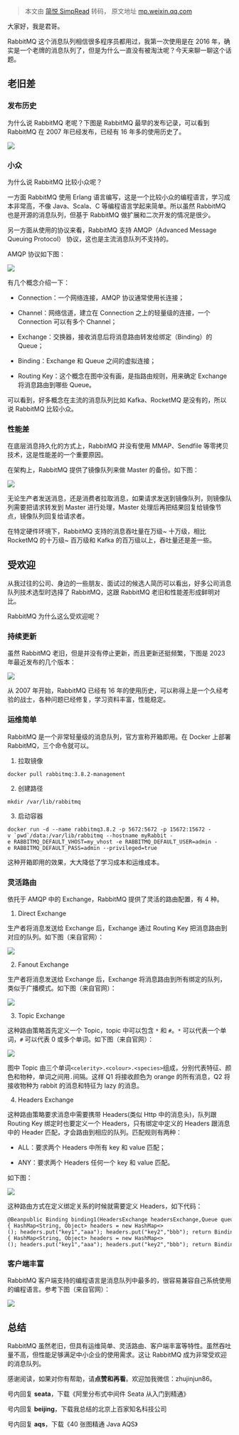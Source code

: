 > 本文由 [简悦 SimpRead](http://ksria.com/simpread/) 转码， 原文地址 [mp.weixin.qq.com](https://mp.weixin.qq.com/s/DgzPuw5TlKtiCrlYU8353g)

大家好，我是君哥。

RabbitMQ 这个消息队列相信很多程序员都用过，我第一次使用是在 2016 年，确实是一个老牌的消息队列了，但是为什么一直没有被淘汰呢？今天来聊一聊这个话题。

老旧差
---

### 发布历史

为什么说 RabbitMQ 老呢？下图是 RabbitMQ 最早的发布记录，可以看到 RabbitMQ 在 2007 年已经发布，已经有 16 年多的使用历史了。

![](https://mmbiz.qpic.cn/mmbiz_jpg/a1gicTYmvicdicPiaIupO1p2qm96CRXCbCPH0ziaxNQ4se4KcwYnAWvHSibPJcZPgso0UvyxtRjIt79sHXHJicySKEYbw/640?wx_fmt=jpeg&from=appmsg)

### 小众

为什么说 RabbitMQ 比较小众呢？

一方面 RabbitMQ 使用 Erlang 语言编写，这是一个比较小众的编程语言，学习成本非常高，不像 Java、Scala、C 等编程语言学起来简单。所以虽然 RabbitMQ 也是开源的消息队列，但基于 RabbitMQ 做扩展和二次开发的情况是很少。

另一方面从使用的协议来看，RabbitMQ 支持 AMQP（Advanced Message Queuing Protocol） 协议，这也是主流消息队列不支持的。

AMQP 协议如下图：

![](https://mmbiz.qpic.cn/mmbiz_png/a1gicTYmvicdicPiaIupO1p2qm96CRXCbCPHO1HZBuQspwiaOo8ZicZquNb9ImI3rzDOUgNYWwTYFrg4jWo2PzhaGbOQ/640?wx_fmt=png&from=appmsg)

有几个概念介绍一下：

*   Connection：一个网络连接，AMQP 协议通常使用长连接；
    
*   Channel：网络信道，建立在 Connection 之上的轻量级的连接，一个 Connection 可以有多个 Channel；
    
*   Exchange：交换器，接收消息后将消息路由转发给绑定（Binding）的 Queue；
    
*   Binding：Exchange 和 Queue 之间的虚拟连接；
    
*   Routing Key：这个概念在图中没有画，是指路由规则，用来确定 Exchange 将消息路由到哪些 Queue。
    

可以看到，好多概念在主流的消息队列比如 Kafka、RocketMQ 是没有的，所以说 RabbitMQ 比较小众。

### 性能差

在底层消息持久化的方式上，RabbitMQ 并没有使用 MMAP、Sendfile 等零拷贝技术，这是性能差的一个重要原因。

在架构上，RabbitMQ 提供了镜像队列来做 Master 的备份。如下图：

![](https://mmbiz.qpic.cn/mmbiz_png/a1gicTYmvicdicPiaIupO1p2qm96CRXCbCPHFTYQDguCmSodL13rP2CBJy3ylNqBibcBr9OrkjvwgEcET1sL0WPyM3Q/640?wx_fmt=png&from=appmsg)

无论生产者发送消息，还是消费者拉取消息，如果请求发送到镜像队列，则镜像队列需要把请求转发到 Master 进行处理，Master 处理后再把结果回复给镜像节点，镜像队列回复给请求者。

在特定硬件环境下，RabbitMQ 支持的消息吞吐量在万级~ 十万级，相比 RocketMQ 的十万级~ 百万级和 Kafka 的百万级以上，吞吐量还是差一些。

受欢迎
---

从我过往的公司、身边的一些朋友、面试过的候选人简历可以看出，好多公司消息队列技术选型时选择了 RabbitMQ，这跟 RabbitMQ 老旧和性能差形成鲜明对比。

RabbitMQ 为什么这么受欢迎呢？

### 持续更新

虽然 RabbitMQ 老旧，但是并没有停止更新，而且更新还挺频繁，下图是 2023 年最近发布的几个版本：

![](https://mmbiz.qpic.cn/mmbiz_jpg/a1gicTYmvicdicPiaIupO1p2qm96CRXCbCPHyBLVdcMtAwODnaDNuraErpyGjwvc6KmXwibtMhcMOicsLTSuVFO3htKA/640?wx_fmt=jpeg&from=appmsg)

从 2007 年开始，RabbitMQ 已经有 16 年的使用历史，可以称得上是一个久经考验的战士，各种问题已经修复，学习资料丰富，性能稳定。

### 运维简单

RabbitMQ 是一个非常轻量级的消息队列，官方宣称开箱即用。在 Docker 上部署 RabbitMQ，三个命令就可以。

1.  拉取镜像
    

```
docker pull rabbitmq:3.8.2-management
```

2.  创建路径
    

```
mkdir /var/lib/rabbitmq
```

3.  启动容器
    

```
docker run -d --name rabbitmq3.8.2 -p 5672:5672 -p 15672:15672 -v `pwd`/data:/var/lib/rabbitmq --hostname myRabbit -e RABBITMQ_DEFAULT_VHOST=my_vhost -e RABBITMQ_DEFAULT_USER=admin -e RABBITMQ_DEFAULT_PASS=admin --privileged=true
```

这种开箱即用的效果，大大降低了学习成本和运维成本。

### 灵活路由

依托于 AMQP 中的 Exchange，RabbitMQ 提供了灵活的路由配置，有 4 种。

1.  Direct Exchange
    

生产者将消息发送给 Exchange 后，Exchange 通过 Routing Key 把消息路由到对应的队列。如下图（来自官网）：

![](https://mmbiz.qpic.cn/mmbiz_jpg/a1gicTYmvicdicPiaIupO1p2qm96CRXCbCPHZ7q1Y12dssSeyV6epOPibGhBhr5tTuV53owuQ6ibvRqB5FCzxjuWGiciaw/640?wx_fmt=jpeg&from=appmsg)

2.  Fanout Exchange
    

生产者将消息发送给 Exchange 后，Exchange 将消息路由到所有绑定的队列，类似于广播模式。如下图（来自官网）：

![](https://mmbiz.qpic.cn/mmbiz_jpg/a1gicTYmvicdicPiaIupO1p2qm96CRXCbCPHF7WesUEh6Mo4oRN8ibrtIXxiapxMRJG0EXZPKfxD0Bmd7aH6ardOjibrA/640?wx_fmt=jpeg&from=appmsg)

3.  Topic Exchange
    

这种路由策略首先定义一个 Topic，topic 中可以包含 `*` 和 `#`。`*` 可以代表一个单词，`#` 可以代表 0 或多个单词。如下图（来自官网）：

![](https://mmbiz.qpic.cn/mmbiz_jpg/a1gicTYmvicdicPiaIupO1p2qm96CRXCbCPHN5yiadCafRcFRy8qN1DMgxK2jib9LIn8QuIx8uBApFqdtBh8sds6biaDw/640?wx_fmt=jpeg&from=appmsg)

图中 Topic 由三个单词`<celerity>.<colour>.<species>`组成，分别代表特征、颜色和物种，单词之间用`.`间隔。这样 Q1 将接收颜色为 orange 的所有消息，Q2 将接收物种为 rabbit 的消息和特征为 lazy 的消息。

4.  Headers Exchange
    

这种路由策略要求消息中需要携带 Headers(类似 Http 中的消息头)，队列跟 Routing Key 绑定时也要定义一个 Headers，只有绑定中定义的 Headers 跟消息中的 Header 匹配，才会路由到相应的队列。匹配规则有两种：

*   ALL：要求两个 Headers 中所有 key 和 value 匹配；
    
*   ANY：要求两个 Headers 任何一个 key 和 value 匹配。
    

如下图：

![](https://mmbiz.qpic.cn/mmbiz_png/a1gicTYmvicdicPiaIupO1p2qm96CRXCbCPHVbuTVMQEicXSCH0kpI3SWvFS5kheUxmOaEuqaicwxGgnRicEU9FPuQWFw/640?wx_fmt=png&from=appmsg)

这种路由方式在定义绑定关系的时候就需要定义 Headers，如下代码：

```
@Beanpublic Binding binding1(HeadersExchange headersExchange,Queue queue1){ HashMap<String, Object> headers = new HashMap<>(); headers.put("key1","aaa"); headers.put("key2","bbb"); return BindingBuilder.bind(queue1).to(headersExchange).whereAll(headers).match();}public Binding binding2(HeadersExchange headersExchange,Queue queue2){ HashMap<String, Object> headers = new HashMap<>(); headers.put("key1","aaa"); headers.put("key2","bbb"); return BindingBuilder.bind(queue2).to(headersExchange).whereAny(headers).match();}
```

### 客户端丰富

RabbitMQ 客户端支持的编程语言是消息队列中最多的，很容易兼容自己系统使用的编程语言。参考下图（来自官网）：

![](https://mmbiz.qpic.cn/mmbiz_jpg/a1gicTYmvicdicPiaIupO1p2qm96CRXCbCPH9n25daTPVZ3ydib3khTHvVyDTa0j7F1AmVhSZhbtPxKOtQxtic28tkvA/640?wx_fmt=jpeg&from=appmsg)

总结
--

RabbitMQ 虽然老旧，但具有运维简单、灵活路由、客户端丰富等特性。虽然吞吐量不高，但性能足够满足中小企业的使用需求。这让 RabbitMQ 成为非常受欢迎的消息队列。

感谢阅读，如果对你有帮助，请**点赞和再看**。欢迎加我微信：zhujinjun86。

号内回复 **seata**，下载《阿里分布式中间件 Seata 从入门到精通》

  

号内回复 **beijing**，下载我总结的北京上百家知名科技公司

  

号内回复 **aqs**，下载《40 张图精通 Java AQS》